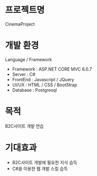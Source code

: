 # 프로젝트명
CinemaProject

# 개발 환경
Language / Framework
- Framework : ASP.NET CORE MVC 6.0.7
- Server : C#
- FrontEnd : Javascript / JQuery
- UI/UX : HTML / CSS / BootStrap
- Database : Postgresql

# 목적
B2C사이트 개발 연습

# 기대효과
- B2C사이트 개발에 필요한 지식 습득
- C#을 이용한 웹 개발 스킬 습득
